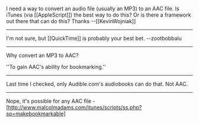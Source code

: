 I need a way to convert an audio file (usually an MP3) to an AAC file. Is iTunes (via [[AppleScript]]) the best way to do this? Or is there a framework out there that can do this? Thanks --[[KevinWojniak]]

----

I'm not sure, but [[QuickTime]] is probably your best bet. --zootbobbalu

----

Why convert an MP3 to AAC?

''To gain AAC's ability for bookmarking.''

----

Last time I checked, only Audible.com's audiobooks can do that.  Not AAC.

----

Nope, it's possible for any AAC file - [http://www.malcolmadams.com/itunes/scripts/ss.php?sp=makebookmarkable]